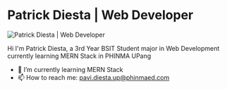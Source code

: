 # Patrick Diesta | Web Developer
![Patrick Diesta | Web Developer](https://64.media.tumblr.com/921ad972a356bbcea6e836dcf7efa14c/tumblr_pa0arsF7Og1vqknjlo1_640.gif)

Hi I'm Patrick Diesta, a 3rd Year BSIT Student major in Web Development currently learning MERN Stack in PHINMA UPang

- 🌱 I’m currently learning MERN Stack 
- 📫 How to reach me: pavi.diesta.up@phinmaed.com 






